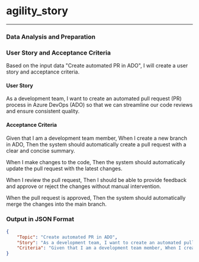 # agility_story

---

### Data Analysis and Preparation

### User Story and Acceptance Criteria

Based on the input data "Create automated PR in ADO", I will create a user story and acceptance criteria.

#### User Story

As a development team, I want to create an automated pull request (PR) process in Azure DevOps (ADO) so that we can streamline our code reviews and ensure consistent quality.

#### Acceptance Criteria

Given that I am a development team member, 
When I create a new branch in ADO, 
Then the system should automatically create a pull request with a clear and concise summary.

When I make changes to the code, 
Then the system should automatically update the pull request with the latest changes.

When I review the pull request, 
Then I should be able to provide feedback and approve or reject the changes without manual intervention.

When the pull request is approved, 
Then the system should automatically merge the changes into the main branch.

### Output in JSON Format

```json
{
    "Topic": "Create automated PR in ADO",
    "Story": "As a development team, I want to create an automated pull request process in Azure DevOps (ADO) so that we can streamline our code reviews and ensure consistent quality.",
    "Criteria": "Given that I am a development team member, When I create a new branch in ADO, Then the system should automatically create a pull request with a clear and concise summary. When I make changes to the code, Then the system should automatically update the pull request with the latest changes. When I review the pull request, Then I should be able to provide feedback and approve or reject the changes without manual intervention. When the pull request is approved, Then the system should automatically merge the changes into the main branch."
}
```


